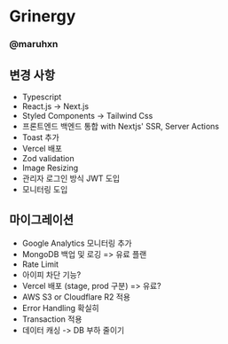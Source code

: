# Grinergy

### @maruhxn

## 변경 사항

- Typescript
- React.js -> Next.js
- Styled Components -> Tailwind Css
- 프론트엔드 백엔드 통합 with Nextjs' SSR, Server Actions
- Toast 추가
- Vercel 배포
- Zod validation
- Image Resizing
- 관리자 로그인 방식 JWT 도입
- 모니터링 도입

## 마이그레이션

- Google Analytics 모니터링 추가
- MongoDB 백업 및 로깅 => 유료 플랜
- Rate Limit
- 아이피 차단 기능?
- Vercel 배포 (stage, prod 구분) => 유료?
- AWS S3 or Cloudflare R2 적용
- Error Handling 확실히
- Transaction 적용
- 데이터 캐싱 -> DB 부하 줄이기
